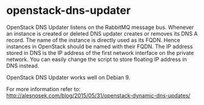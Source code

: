 # openstack-dns-updater

OpenStack DNS Updater listens on the RabbitMQ message bus. Whenever an
instance is created or deleted DNS updater creates or removes
its DNS A record. The name of the instance is directly used as its FQDN.
Hence instances in OpenStack should be named with their FQDN.
The IP address stored in DNS is the IP address of the first network interface
on the private network. You can easily change the script to store floating
IP address in DNS instead.

OpenStack DNS Updater works well on Debian 9.

For more information refer to:
http://alesnosek.com/blog/2015/05/31/openstack-dynamic-dns-updates/
